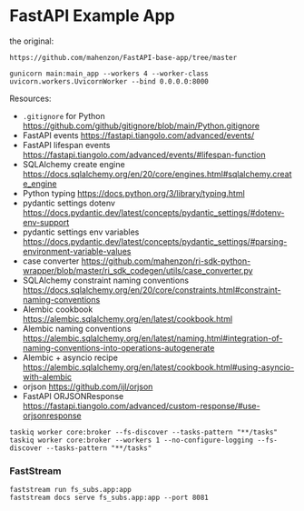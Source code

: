# FastAPI Example App

the original:

```URL
https://github.com/mahenzon/FastAPI-base-app/tree/master
```

```shell
gunicorn main:main_app --workers 4 --worker-class uvicorn.workers.UvicornWorker --bind 0.0.0.0:8000
```

Resources:

- `.gitignore` for Python https://github.com/github/gitignore/blob/main/Python.gitignore
- FastAPI events https://fastapi.tiangolo.com/advanced/events/
- FastAPI lifespan events https://fastapi.tiangolo.com/advanced/events/#lifespan-function
- SQLAlchemy create engine https://docs.sqlalchemy.org/en/20/core/engines.html#sqlalchemy.create_engine
- Python typing https://docs.python.org/3/library/typing.html
- pydantic settings dotenv https://docs.pydantic.dev/latest/concepts/pydantic_settings/#dotenv-env-support
- pydantic settings env variables https://docs.pydantic.dev/latest/concepts/pydantic_settings/#parsing-environment-variable-values
- case converter https://github.com/mahenzon/ri-sdk-python-wrapper/blob/master/ri_sdk_codegen/utils/case_converter.py
- SQLAlchemy constraint naming conventions https://docs.sqlalchemy.org/en/20/core/constraints.html#constraint-naming-conventions
- Alembic cookbook https://alembic.sqlalchemy.org/en/latest/cookbook.html
- Alembic naming conventions https://alembic.sqlalchemy.org/en/latest/naming.html#integration-of-naming-conventions-into-operations-autogenerate
- Alembic + asyncio recipe https://alembic.sqlalchemy.org/en/latest/cookbook.html#using-asyncio-with-alembic
- orjson https://github.com/ijl/orjson
- FastAPI ORJSONResponse https://fastapi.tiangolo.com/advanced/custom-response/#use-orjsonresponse


```shell
taskiq worker core:broker --fs-discover --tasks-pattern "**/tasks"
taskiq worker core:broker --workers 1 --no-configure-logging --fs-discover --tasks-pattern "**/tasks"
```

### FastStream

```shell
faststream run fs_subs.app:app
faststream docs serve fs_subs.app:app --port 8081
```